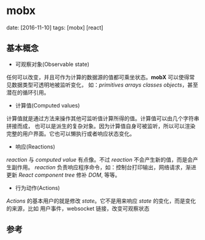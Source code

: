 # mobx
date: [2016-11-10]
tags: [mobx] [react]

## 基本概念

- 可观察对象(Observable state)

任何可以改变，并且可作为计算的数据源的值都可乘坐状态。**mobX** 可以使得常见数据类型可透明地被监听变化，
如：*primitives* *arrays* *classes* *objects*，甚至潜在的循环引用。

- 计算值(Computed values)

计算值就是通过方法来操作其他可监听值计算所得的值。计算值可以由几个字符串拼接而成，
也可以是派生的复杂对象。因为计算值自身可被监听，所以可以渲染完整的用户界面。它也可以懒执行或者响应状态变化。

- 响应(Reactions)

*reaction* 与 *computed value* 有点像。不过 *reaction* 不会产生新的值，而是会产生副作用。
*reaction* 负责响应程序命令，如：控制台打印输出，网络请求，渐进更新 *React component tree* 修补 *DOM*, 等等。

- 行为动作(Actions)

*Actions* 的基本用户的就是修改 *state*。它不是用来响应 *state* 的变化，而是变化的来源，比如 用户事件，websocket 链接，改变可观察状态

## 参考

[1]:https://medium.com/@mweststrate/becoming-fully-reactive-an-in-depth-explanation-of-mobservable-55995262a254#.bsh9h0hod "Becoming fully reactive: an in-depth explanation of MobX"
